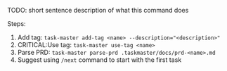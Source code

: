 TODO: short sentence description of what this command does

Steps:

1. Add tag: `task-master add-tag <name> --description="<description>"`
2. CRITICAL:Use tag: `task-master use-tag <name>`
3. Parse PRD: `task-master parse-prd .taskmaster/docs/prd-<name>.md`
4. Suggest using `/next` command to start with the first task
